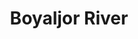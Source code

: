 ---
title: "Boyaljor River"
title_bn: "বোয়ালজোর নদী"
description: "This river originated from the Tripura hill tracks and enters into Bangladesh through Comilla-Tripura border and flows till the Kakri river."
---